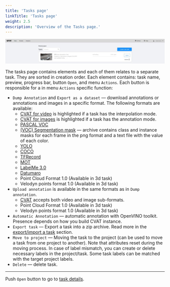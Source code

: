 ```yaml
---
title: 'Tasks page'
linkTitle: 'Tasks page'
weight: 2.5
description: 'Overview of the Tasks page.'
---
```


![](/images/image006_detrac.jpg)

The tasks page contains elements and each of them relates to a separate task. They are sorted in creation order.
Each element contains: task name, preview, progress bar, button `Open`, and menu `Actions`.
Each button is responsible for a in menu `Actions` specific function:

- `Dump Annotation` and `Export as a dataset` — download annotations or
  annotations and images in a specific format. The following formats are available:
  - [CVAT for video](/docs/manual/advanced/xml_format/#interpolation)
    is highlighted if a task has the interpolation mode.
  - [CVAT for images](/docs/manual/advanced/xml_format/#annotation)
    is highlighted if a task has the annotation mode.
  - [PASCAL VOC](http://host.robots.ox.ac.uk/pascal/VOC/)
  - [(VOC) Segmentation mask](http://host.robots.ox.ac.uk/pascal/VOC/) —
    archive contains class and instance masks for each frame in the png
    format and a text file with the value of each color.
  - [YOLO](https://pjreddie.com/darknet/yolo/)
  - [COCO](http://cocodataset.org/#format-data)
  - [TFRecord](https://www.tensorflow.org/tutorials/load_data/tfrecord)
  - [MOT](https://motchallenge.net/)
  - [LabelMe 3.0](http://labelme.csail.mit.edu/Release3.0/)
  - [Datumaro](https://github.com/openvinotoolkit/cvat/tree/develop/cvat/apps/dataset_manager/formats/datumaro)
  - Point Cloud Format 1.0 (Available in 3d task)
  - Velodyn points format 1.0 (Available in 3d task)
- `Upload annotation` is available in the same formats as in `Dump annotation`.
  - [CVAT](/docs/manual/advanced/xml_format/) accepts both video and image sub-formats.
  - Point Cloud Format 1.0 (Available in 3d task)
  - Velodyn points format 1.0 (Available in 3d task)
- `Automatic Annotation` — automatic annotation with OpenVINO toolkit.
  Presence depends on how you build CVAT instance.
- `Export task` — Export a task into a zip archive.
  Read more in the [export/import a task](/docs/manual/advanced/export-import/) section.
- `Move to project` — Moving the task to the project (can be used to move a task from one project to another).
  Note that attributes reset during the moving process. In case of label mismatch,
  you can create or delete necessary labels in the project/task.
  Some task labels can be matched with the target project labels.
- `Delete` — delete task.

---

Push `Open` button to go to [task details](/docs/manual/basics/task-details/).